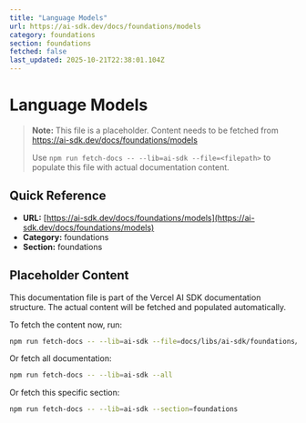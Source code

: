 ```yaml
---
title: "Language Models"
url: https://ai-sdk.dev/docs/foundations/models
category: foundations
section: foundations
fetched: false
last_updated: 2025-10-21T22:38:01.104Z
---
```


# Language Models

> **Note:** This file is a placeholder. Content needs to be fetched from https://ai-sdk.dev/docs/foundations/models
>
> Use `npm run fetch-docs -- --lib=ai-sdk --file=<filepath>` to populate this file with actual documentation content.

## Quick Reference

- **URL:** [https://ai-sdk.dev/docs/foundations/models](https://ai-sdk.dev/docs/foundations/models)
- **Category:** foundations
- **Section:** foundations

## Placeholder Content

This documentation file is part of the Vercel AI SDK documentation structure.
The actual content will be fetched and populated automatically.

To fetch the content now, run:

```bash
npm run fetch-docs -- --lib=ai-sdk --file=docs/libs/ai-sdk/foundations/models.md
```

Or fetch all documentation:

```bash
npm run fetch-docs -- --lib=ai-sdk --all
```

Or fetch this specific section:

```bash
npm run fetch-docs -- --lib=ai-sdk --section=foundations
```
